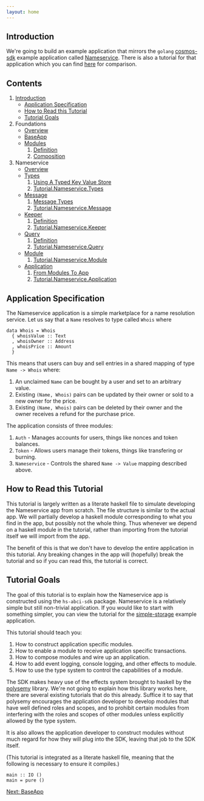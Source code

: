 ```yaml
---
layout: home
---
```


## Introduction

We're going to build an example application that mirrors the `golang` [cosmos-sdk](https://github.com/cosmos/cosmos-sdk) example application called [Nameservice](https://github.com/cosmos/sdk-tutorials/tree/master/nameservice). There is also a tutorial for that application which you can find [here](https://tutorials.cosmos.network/nameservice/tutorial/00-intro.html) for comparison.

## Contents
1. [Introduction](README.md)
    - [Application Specification](README.md#application-specification)
    - [How to Read this Tutorial](README.md#how-to-read-this-tutorial)
    - [Tutorial Goals](README.md#tutorial-goals)
2. Foundations
    - [Overview](Foundations/Overview.md)
    - [BaseApp](Foundations/BaseApp.md)
    - [Modules](Foundations/Modules.md)
        1. [Definition](Foundations/Modules.md#definition)
        2. [Composition](Foundations/Modules.md#composition)
3. Nameservice
    - [Overview](Tutorial/Nameservice/Overview.md)
    - [Types](Tutorial/Nameservice/Types.md)
        1. [Using A Typed Key Value Store](Tutorial/Nameservice/Types.md#using-a-typed-key-value-store)
        2. [Tutorial.Nameservice.Types](Tutorial/Nameservice/Types.md#tutorialnameservicetypes)
    - [Message](Tutorial/Nameservice/Message.md)
        1. [Message Types](Tutorial/Nameservice/Message.md#message-types)
        2. [Tutorial.Nameservice.Message](Tutorial/Nameservice/Message.md#tutorialnameservicemessage)
    - [Keeper](Tutorial/Nameservice/Keeper.md)
        1. [Definition](Tutorial/Nameservice/Keeper.md#definition)
        2. [Tutorial.Nameservice.Keeper](Tutorial/Nameservice/Keeper.md#tutorialnameservicekeeper)
    - [Query](Tutorial/Nameservice/Query.md)
        1. [Definition](Tutorial/Nameservice/Query.md#definition)
        2. [Tutorial.Nameservice.Query](Tutorial/Nameservice/Query.md#tutorialnameservicequery)
    - [Module](Tutorial/Nameservice/Module.md)
        1. [Tutorial.Nameservice.Module](Tutorial/Nameservice/Module.md#tutorialnameservicemodule)
    - [Application](Tutorial/Nameservice/Application.md)
        1. [From Modules To App](Tutorial/Nameservice/Application.md#from-modules-to-app)
        2. [Tutorial.Nameservice.Application](Tutorial/Nameservice/Application.md#tutorialnameserviceapplication)


## Application Specification
The Nameservice application is a simple marketplace for a name resolution service. Let us say that a `Name` resolves to type called `Whois` where

```
data Whois = Whois
  { whoisValue :: Text
  , whoisOwner :: Address
  , whoisPrice :: Amount
  }
```

This means that users can buy and sell entries in a shared mapping of type `Name -> Whois` where:
1. An unclaimed `Name` can be bought by a user and set to an arbitrary value.
2. Existing `(Name, Whois)` pairs can be updated by their owner or sold to a new owner for the price.
3. Existing `(Name, Whois)` pairs can be deleted by their owner and the owner receives a refund for the purchase price.

The application consists of three modules:
1. `Auth` - Manages accounts for users, things like nonces and token balances.
2. `Token` - Allows users manage their tokens, things like transfering or burning.
3. `Nameservice` - Controls the shared `Name -> Value` mapping described above.

## How to Read this Tutorial

This tutorial is largely written as a literate haskell file to simulate developing the Nameservice app from scratch. The file structure is similar to the actual app. We will partially develop a haskell module corresponding to what you find in the app, but possibly not the whole thing. Thus whenever we depend on a haskell module in the tutorial, rather than importing from the tutorial itself we will import from the app.

The benefit of this is that we don't have to develop the entire application in this tutorial. Any breaking changes in the app will (hopefully) break the tutorial and so if you can read this, the tutorial is correct.

## Tutorial Goals
The goal of this tutorial is to explain how the Nameservice app is constructed using the `hs-abci-sdk` package. Nameservice is a relatively simple but still non-trivial application.
If you would like to start with something simpler, you can view the tutorial for the [simple-storage](https://github.com/f-o-a-m/hs-abci/tree/master/hs-abci-examples/simple-storage) example application.

This tutorial should teach you:
1. How to construct application specific modules.
2. How to enable a module to receive application specific transactions.
3. How to compose modules and wire up an application.
4. How to add event logging, console logging, and other effects to module.
4. How to use the type system to control the capabilities of a module.

The SDK makes heavy use of the effects system brought to haskell by the [polysemy](https://hackage.haskell.org/package/polysemy-1.2.3.0) library. We're not going to explain how this library works here, there are several existing tutorials that do this already. Suffice it to say that polysemy encourages the application developer to develop modules that have well defined roles and scopes, and to prohibit certain modules from interfering with the roles and scopes of other modules unless explicitly allowed by the type system.

It is also allows the application developer to construct modules without much regard for how they will plug into the SDK, leaving that job to the SDK itself.

(This tutorial is integrated as a literate haskell file, meaning that the following is necessary to ensure it compiles.)
```
main :: IO ()
main = pure ()
```

[Next: BaseApp](Foundations/Overview.md)
